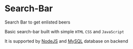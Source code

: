 # Search-Bar
Search Bar to get enlisted beers

Basic search-bar built with simple `HTML` `CSS` and `JavaScript`

It is supported by [NodeJS](https://nodejs.org) and [MySQL](https://www.mysql.com/) database on backend


